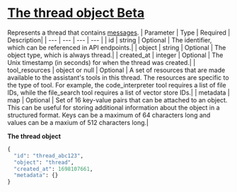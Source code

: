 # [The thread object Beta](/docs/api-reference/threads/object)
Represents a thread that contains
          [messages](/docs/api-reference/messages). 
| Parameter | Type   | Required | Description|
| --- | --- | --- | --- |
| id | string | Optional | The identifier, which can be referenced in API endpoints.| 
| object | string | Optional | The object type, which is always thread.| 
| created_at | integer | Optional | The Unix timestamp (in seconds) for when the thread was created.| 
| tool_resources | object or null | Optional | A set of resources that are made available to the assistant's                 tools in this thread. The resources are specific to the type of                 tool. For example, the code_interpreter tool                 requires a list of file IDs, while the                 file_search tool requires a list of vector store                 IDs.| 
| metadata | map | Optional | Set of 16 key-value pairs that can be attached to an object.                 This can be useful for storing additional information about the                 object in a structured format. Keys can be a maximum of 64                 characters long and values can be a maxium of 512 characters                 long.| 

**The thread object**
```python
{
  "id": "thread_abc123",
  "object": "thread",
  "created_at": 1698107661,
  "metadata": {}
}
```
